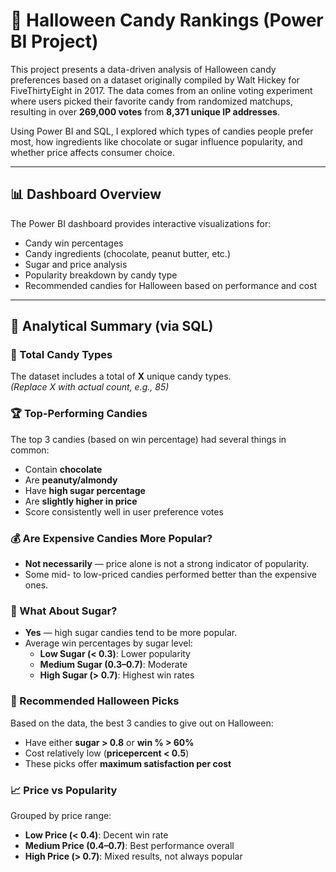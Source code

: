 # 🎃 Halloween Candy Rankings (Power BI Project)

This project presents a data-driven analysis of Halloween candy preferences based on a dataset originally compiled by Walt Hickey for FiveThirtyEight in 2017. The data comes from an online voting experiment where users picked their favorite candy from randomized matchups, resulting in over **269,000 votes** from **8,371 unique IP addresses**.

Using Power BI and SQL, I explored which types of candies people prefer most, how ingredients like chocolate or sugar influence popularity, and whether price affects consumer choice.

---

## 📊 Dashboard Overview

The Power BI dashboard provides interactive visualizations for:
- Candy win percentages
- Candy ingredients (chocolate, peanut butter, etc.)
- Sugar and price analysis
- Popularity breakdown by candy type
- Recommended candies for Halloween based on performance and cost

---

## 🧠 Analytical Summary (via SQL)

### 🍬 Total Candy Types
The dataset includes a total of **X** unique candy types.  
*(Replace X with actual count, e.g., 85)*

### 🏆 Top-Performing Candies
The top 3 candies (based on win percentage) had several things in common:
- Contain **chocolate**
- Are **peanuty/almondy**
- Have **high sugar percentage**
- Are **slightly higher in price**
- Score consistently well in user preference votes

### 💰 Are Expensive Candies More Popular?
- **Not necessarily** — price alone is not a strong indicator of popularity.
- Some mid- to low-priced candies performed better than the expensive ones.

### 🍭 What About Sugar?
- **Yes** — high sugar candies tend to be more popular.
- Average win percentages by sugar level:
  - **Low Sugar (< 0.3)**: Lower popularity
  - **Medium Sugar (0.3–0.7)**: Moderate
  - **High Sugar (> 0.7)**: Highest win rates

### 🎃 Recommended Halloween Picks
Based on the data, the best 3 candies to give out on Halloween:
- Have either **sugar > 0.8** or **win % > 60%**
- Cost relatively low (**pricepercent < 0.5**)
- These picks offer **maximum satisfaction per cost**

### 📈 Price vs Popularity
Grouped by price range:
- **Low Price (< 0.4)**: Decent win rate
- **Medium Price (0.4–0.7)**: Best performance overall
- **High Price (> 0.7)**: Mixed results, not always popular
